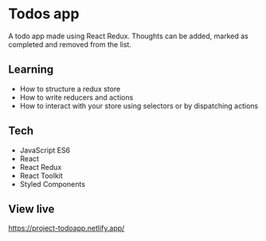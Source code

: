 # Todos app

A todo app made using React Redux. Thoughts can be added, marked as completed and removed from the list.

## Learning

- How to structure a redux store
- How to write reducers and actions
- How to interact with your store using selectors or by dispatching actions

## Tech

- JavaScript ES6
- React
- React Redux
- React Toolkit
- Styled Components

## View live

https://project-todoapp.netlify.app/
